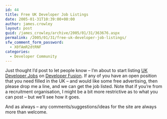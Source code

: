 ```yaml
---
id: 44
title: Free UK Developer Job Listings
date: 2005-01-31T10:39:00+00:00
author: james.crowley
layout: post
guid: /james_crowley/archive/2005/01/31/363676.aspx
permalink: /2005/01/31/free-uk-developer-job-listings/
sfw_comment_form_password:
  - X0fAmR2dtRNF
categories:
  - Developer Community
---
```

Just thought I&#8217;d post to let people know &#8211; I&#8217;m about to start listing [UK Developer Jobs](http://www.developerfusion.com/jobs/) on [Developer Fusion](http://www.developerfusion.com/). If any of you have an open position that you need filled in the UK &#8211; and would like some free advertising, then please drop me a line, and we can get the job listed. Note that if you&#8217;re from a recruitment organisation, I might be a bit more restrictive as to what you can post &#8211; but we&#8217;ll see how it goes.

And as always &#8211; any comments/suggestions/ideas for the site are always more than welcome.